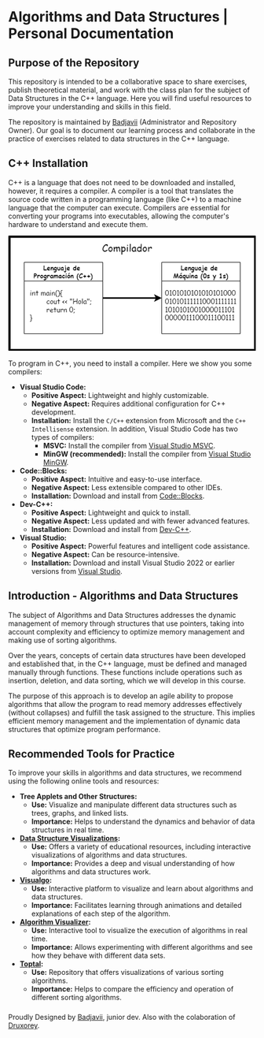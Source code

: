 # Algorithms and Data Structures | Personal Documentation

## Purpose of the Repository

This repository is intended to be a collaborative space to share exercises, publish theoretical material, and work with the class plan for the subject of Data Structures in the C++ language. Here you will find useful resources to improve your understanding and skills in this field.

The repository is maintained by [Badjavii](https://github.com/Badjavii) (Administrator and Repository Owner). Our goal is to document our learning process and collaborate in the practice of exercises related to data structures in the C++ language.

## C++ Installation

C++ is a language that does not need to be downloaded and installed, however, it requires a compiler. A compiler is a tool that translates the source code written in a programming language (like C++) to a machine language that the computer can execute. Compilers are essential for converting your programs into executables, allowing the computer's hardware to understand and execute them.

![Diagram](/resources/readme-how-a-compilator-works.png)

To program in C++, you need to install a compiler. Here we show you some compilers:

- **Visual Studio Code:**
  - **Positive Aspect:** Lightweight and highly customizable.
  - **Negative Aspect:** Requires additional configuration for C++ development.
  - **Installation:** Install the `C/C++` extension from Microsoft and the `C++ Intellisense` extension. In addition, Visual Studio Code has two types of compilers:
    - **MSVC:** Install the compiler from [Visual Studio MSVC](https://code.visualstudio.com/docs/cpp/config-msvc#_prerequisites).
    - **MinGW (recommended):** Install the compiler from [Visual Studio MinGW](https://code.visualstudio.com/docs/cpp/config-mingw#_prerequisites).
- **Code::Blocks:**
  - **Positive Aspect:** Intuitive and easy-to-use interface.
  - **Negative Aspect:** Less extensible compared to other IDEs.
  - **Installation:** Download and install from [Code::Blocks](http://www.codeblocks.org/downloads).
- **Dev-C++:**
  - **Positive Aspect:** Lightweight and quick to install.
  - **Negative Aspect:** Less updated and with fewer advanced features.
  - **Installation:** Download and install from [Dev-C++](https://sourceforge.net/projects/orwelldevcpp/).
- **Visual Studio:**
  - **Positive Aspect:** Powerful features and intelligent code assistance.
  - **Negative Aspect:** Can be resource-intensive.
  - **Installation:** Download and install Visual Studio 2022 or earlier versions from [Visual Studio](https://visualstudio.microsoft.com/).

## Introduction - Algorithms and Data Structures

The subject of Algorithms and Data Structures addresses the dynamic management of memory through structures that use pointers, taking into account complexity and efficiency to optimize memory management and making use of sorting algorithms.

Over the years, concepts of certain data structures have been developed and established that, in the C++ language, must be defined and managed manually through functions. These functions include operations such as insertion, deletion, and data sorting, which we will develop in this course.

The purpose of this approach is to develop an agile ability to propose algorithms that allow the program to read memory addresses effectively (without collapses) and fulfill the task assigned to the structure. This implies efficient memory management and the implementation of dynamic data structures that optimize program performance.

## Recommended Tools for Practice

To improve your skills in algorithms and data structures, we recommend using the following online tools and resources:

- **Tree Applets and Other Structures:**
  - **Use:** Visualize and manipulate different data structures such as trees, graphs, and linked lists.
  - **Importance:** Helps to understand the dynamics and behavior of data structures in real time.
- **[Data Structure Visualizations](https://www.cs.usfca.edu/~galles/visualization/Algorithms.html):**
  - **Use:** Offers a variety of educational resources, including interactive visualizations of algorithms and data structures.
  - **Importance:** Provides a deep and visual understanding of how algorithms and data structures work.
- **[Visualgo](https://visualgo.net):**
  - **Use:** Interactive platform to visualize and learn about algorithms and data structures.
  - **Importance:** Facilitates learning through animations and detailed explanations of each step of the algorithm.
- **[Algorithm Visualizer](https://algorithm-visualizer.org):**
  - **Use:** Interactive tool to visualize the execution of algorithms in real time.
  - **Importance:** Allows experimenting with different algorithms and see how they behave with different data sets.
- **[Toptal](https://www.toptal.com/developers/sorting-algorithms):**
  - **Use:** Repository that offers visualizations of various sorting algorithms.
  - **Importance:** Helps to compare the efficiency and operation of different sorting algorithms.


###

Proudly Designed by [Badjavii](https://github.com/Badjavii), junior dev. 
Also with the colaboration of [Druxorey](https://github.com/druxorey).